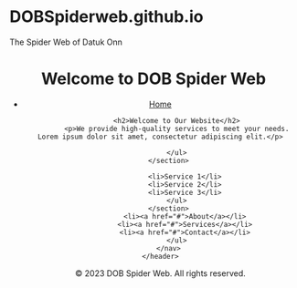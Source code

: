 # DOBSpiderweb.github.io
The Spider Web of Datuk Onn
<!DOCTYPE html>
<html lang="en">
<head>
    <meta charset="UTF-8">
    <meta name="viewport" content="width=device-width, initial-scale=1.0">
   
</head>
<body>
    <header>
        <h1>Welcome to  DOB Spider Web</h1>
        <nav>
            <ul>
                <li><a href="#">Home</a></li>
           <!-- Home section -->
       
            <h2>Welcome to Our Website</h2>
            <p>We provide high-quality services to meet your needs. Lorem ipsum dolor sit amet, consectetur adipiscing elit.</p>
           
            </ul>
        </section>

                <li>Service 1</li>
                <li>Service 2</li>
                <li>Service 3</li>
            </ul>
        </section>
                <li><a href="#">About</a></li>
                <li><a href="#">Services</a></li>
                <li><a href="#">Contact</a></li>
            </ul>
        </nav>
    </header>
    


</body>










<footer>
        <p>&copy; 2023 DOB Spider Web. All rights reserved.</p>
    </footer>
</html>
